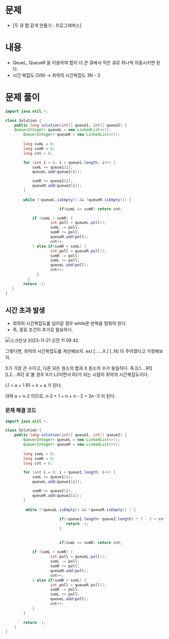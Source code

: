 # 문제

- [두 큐 합 같게 만들기 : 프로그래머스]

# 내용
- QeueL, QueueR 을 이용하여 합이 더 큰 큐에서 작은 큐로 하나씩 이동시키면 된다.
- 시간 복잡도 O(N) -> 최악의 시간복잡도 3N - 3 

# 문제 풀이

```java
import java.util.*;

class Solution {
    public long solution(int[] queue1, int[] queue2) {		 
    Queue<Integer> queueL = new LinkedList<>();
		Queue<Integer> queueR = new LinkedList<>();
        
		long sumL = 0;
		long sumR = 0;
		long cnt = 0;

		for (int i = 0; i < queue1.length; i++) {
			sumL += queue1[i];
			queueL.add(queue1[i]);

			sumR += queue2[i];
			queueR.add(queue2[i]);
		}
        
		while (!queueL.isEmpty() && !queueR.isEmpty()) {

                        if(sumL == sumR) return cnt;

			if (sumL > sumR) {
					int poll = queueL.poll();
					sumL -= poll;
					sumR += poll;
					queueR.add(poll);
					cnt++;
			} else if(sumR > sumL) {
					int poll = queueR.poll();
					sumR -= poll;
					sumL += poll;
					queueL.add(poll);
					cnt++;
			  }
		  }
        return -1;
   }  
}
```

## 시간 초과 발생 
- 최악의 시간복잡도를 넘어갈 경우 while문 반복을 멈춰야 한다.
- 즉, 종료 조건이 추가로 필요하다. 

![스크린샷 2023-11-21 오전 11 09 42](https://github.com/eunseo2/Programmers/assets/70589857/2b0b7992-d847-42c0-9070-15c70de5c58e)

그렇다면, 최악의 시간복잡도를 게산해보자. 
ex) [......X.] [..N] 이 주어졌다고 가정해보자. 

X가 가장 큰 수이고, 다른 모든 원소의 합과 X 원소의 수가 동일하다. 
즉 [L1....R1]  [L2....R2] 로 볼 경우 X가 L2이면서 R2가 되는 시점이 최악의 시간복잡도이다. 

L1 = a + 1
R1 = n + a 가 된다.

대략 a = n-2 이므로, n-2 + 1 + n + n - 2 = 3n -3 이 된다. 

### 문제 해결 코드
```java
import java.util.*;

class Solution {
    public long solution(int[] queue1, int[] queue2) {		 
        Queue<Integer> queueL = new LinkedList<>();
		Queue<Integer> queueR = new LinkedList<>();
    
		long sumL = 0;
		long sumR = 0;
		long cnt = 0;

		for (int i = 0; i < queue1.length; i++) {
			sumL += queue1[i];
			queueL.add(queue1[i]);

			sumR += queue2[i];
			queueR.add(queue2[i]);
		}
        
		 while (!queueL.isEmpty() && !queueR.isEmpty() ) {
            
                        if((queue1.length+ queue2.length) * 3 - 3 < cnt){ // 최악의 시간복잡도 종료 조건 추가 
                           return -1;
                        }
            
      
                        if(sumL == sumR) return cnt;
            
			if (sumL > sumR) {
					int poll = queueL.poll();
					sumL -= poll;
					sumR += poll;
					queueR.add(poll);
					cnt++;
			} else if(sumR > sumL) {
					int poll = queueR.poll();
					sumR -= poll;
					sumL += poll;
					queueL.add(poll);
					cnt++;
			}
		}
        
        return -1;
    }  
}

```


